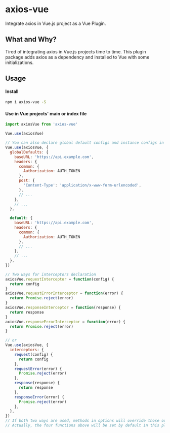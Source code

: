 # axios-vue

Integrate axios in Vue.js project as a Vue Plugin.

## What and Why?

Tired of integrating axios in Vue.js projects time to time. This plugin package adds axios as a dependency and installed to Vue with some initializations.

## Usage

#### Install

```bash
npm i axios-vue -S
```

#### Use in Vue projects' main or index file

```js
import axiosVue from 'axios-vue'

Vue.use(axiosVue)

// You can also declare global default configs and instance configs in plugin options.
Vue.use(axiosVue, {
  globalDefaults: {
    baseURL: 'https://api.example.com',
    headers: {
      common: {
        Authorization: AUTH_TOKEN
      },
      post: {
        'Content-Type': 'application/x-www-form-urlencoded',
      },
      // ...
    },
    // ...
  },

  default: {
    baseURL: 'https://api.example.com',
    headers: {
      common: {
        Authorization: AUTH_TOKEN
      },
      // ...
    },
    // ...
  },
})

// Two ways for interceptors declaration
axiosVue.requestInterceptor = function(config) {
  return config
}
axiosVue.requestErrorInterceptor = function(error) {
  return Promise.reject(error)
}
axiosVue.responseInterceptor = function(response) {
  return response
}
axiosVue.responseErrorInterceptor = function(error) {
  return Promise.reject(error)
}

// or
Vue.use(axiosVue, {
  interceptors: {
    request(config) {
      return config
    },
    requestError(error) {
      Promise.reject(error)
    },
    response(response) {
      return response
    },
    responseError(error) {
      Promise.reject(error)
    },
  },
})
// If both two ways are used, methods in options will override those outer fns.
// Actually, the four functions above will be set by default in this plugin.
```
